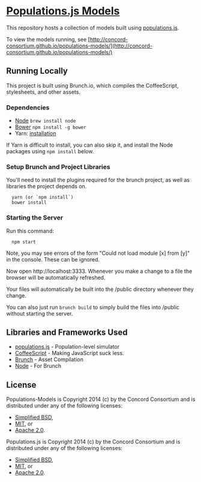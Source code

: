 # [Populations.js Models](https://github.com/concord-consortium/populations-models)

This repository hosts a collection of models built using [populations.js](https://github.com/concord-consortium/populations.js).

To view the models running, see
[http://concord-consortium.github.io/populations-models/](http://concord-consortium.github.io/populations-models/)

## Running Locally

This project is built using Brunch.io, which compiles the CoffeeScript,
stylesheets, and other assets.

### Dependencies

* [Node](http://nodejs.org/) `brew install node`
* [Bower](http://bower.io/) `npm install -g bower`
* Yarn: [installation](https://yarnpkg.com/lang/en/docs/install/)

If Yarn is difficult to install, you can also skip it, and install the Node packages using `npm install` below.

### Setup Brunch and Project Libraries

You'll need to install the plugins required for the brunch project, as well
as libraries the project depends on.

```
  yarn (or `npm install`)
  bower install
```

### Starting the Server

Run this command:

```
  npm start
```

Note, you may see errors of the form "Could not load module [x] from [y]" in the console. These can be ignored.

Now open http://localhost:3333. Whenever you make a change to a file the
browser will be automatically refreshed.

Your files will automatically be built into the /public directory
whenever they change.

You can also just run `brunch build` to simply build the files into /public without starting
the server.

## Libraries and Frameworks Used

* [populations.js](https://github.com/concord-consortium/populations.js) - Population-level simulator
* [CoffeeScript](http://coffeescript.org/) - Making JavaScript suck less.
* [Brunch](http://brunch.io) - Asset Compilation
* [Node](http://nodejs.org/) - For Brunch

## License

Populations-Models is Copyright 2014 (c) by the Concord Consortium and is distributed under
any of the following licenses:

- [Simplified BSD](http://www.opensource.org/licenses/BSD-2-Clause),
- [MIT](http://www.opensource.org/licenses/MIT), or
- [Apache 2.0](http://www.opensource.org/licenses/Apache-2.0).

Populations.js is Copyright 2014 (c) by the Concord Consortium and is distributed under
any of the following licenses:

- [Simplified BSD](http://www.opensource.org/licenses/BSD-2-Clause),
- [MIT](http://www.opensource.org/licenses/MIT), or
- [Apache 2.0](http://www.opensource.org/licenses/Apache-2.0).
